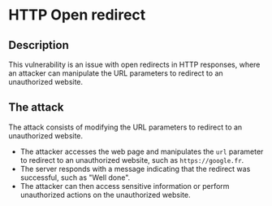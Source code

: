 # HTTP Open redirect

## Description

This vulnerability is an issue with open redirects in HTTP responses, where an attacker can manipulate the URL parameters to redirect to an unauthorized website.

## The attack

The attack consists of modifying the URL parameters to redirect to an unauthorized website.

- The attacker accesses the web page and manipulates the `url` parameter to redirect to an unauthorized website, such as `https://google.fr`.
- The server responds with a message indicating that the redirect was successful, such as "Well done".
- The attacker can then access sensitive information or perform unauthorized actions on the unauthorized website.
